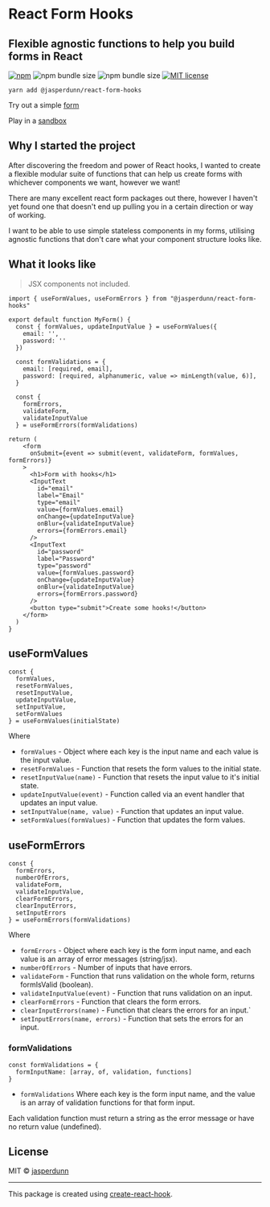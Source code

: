 # React Form Hooks

## Flexible agnostic functions to help you build forms in React

[![npm](https://img.shields.io/npm/v/@jasperdunn/react-form-hooks.svg?color=%232c8ebb&style=flat-square)](https://www.npmjs.com/package/@jasperdunn/react-form-hooks)
![npm bundle size](https://img.shields.io/bundlephobia/min/@jasperdunn/react-form-hooks.svg?color=rgb%28113%2C%20138%2C%20240%29&label=minified&style=flat-square)
![npm bundle size](https://img.shields.io/bundlephobia/minzip/@jasperdunn/react-form-hooks.svg?color=rgb%28113%2C%20138%2C%20240%29&label=gzipped&style=flat-square)
[![MIT license](https://img.shields.io/npm/l/@jasperdunn/react-form-hooks.svg?color=%233DA639&style=flat-square)](http://opensource.org/licenses/MIT)

`yarn add @jasperdunn/react-form-hooks`

Try out a simple [form](https://jasperdunn.github.io/react-form-hooks/)

Play in a [sandbox](https://codesandbox.io/s/937p7o6plp)

## Why I started the project

After discovering the freedom and power of React hooks,
I wanted to create a flexible modular suite of functions that can help us create forms
with whichever components we want, however we want!

There are many excellent react form packages out there, however I haven't yet found one that doesn't
end up pulling you in a certain direction or way of working.

I want to be able to use simple stateless components in my forms, utilising agnostic
functions that don't care what your component structure looks like.

## What it looks like

> JSX components not included.

```
import { useFormValues, useFormErrors } from "@jasperdunn/react-form-hooks"

export default function MyForm() {
  const { formValues, updateInputValue } = useFormValues({
    email: '',
    password: ''
  })

  const formValidations = {
    email: [required, email],
    password: [required, alphanumeric, value => minLength(value, 6)],
  }

  const {
    formErrors,
    validateForm,
    validateInputValue
  } = useFormErrors(formValidations)

return (
    <form
      onSubmit={event => submit(event, validateForm, formValues, formErrors)}
    >
      <h1>Form with hooks</h1>
      <InputText
        id="email"
        label="Email"
        type="email"
        value={formValues.email}
        onChange={updateInputValue}
        onBlur={validateInputValue}
        errors={formErrors.email}
      />
      <InputText
        id="password"
        label="Password"
        type="password"
        value={formValues.password}
        onChange={updateInputValue}
        onBlur={validateInputValue}
        errors={formErrors.password}
      />
      <button type="submit">Create some hooks!</button>
    </form>
  )
}
```

## useFormValues

```
const {
  formValues,
  resetFormValues,
  resetInputValue,
  updateInputValue,
  setInputValue,
  setFormValues
} = useFormValues(initialState)
```

Where

- `formValues` - Object where each key is the input name and each value is the input value.
- `resetFormValues` - Function that resets the form values to the initial state.
- `resetInputValue(name)` - Function that resets the input value to it's initial state.
- `updateInputValue(event)` - Function called via an event handler that updates an input value.
- `setInputValue(name, value)` - Function that updates an input value.
- `setFormValues(formValues)` - Function that updates the form values.

## useFormErrors

```
const {
  formErrors,
  numberOfErrors,
  validateForm,
  validateInputValue,
  clearFormErrors,
  clearInputErrors,
  setInputErrors
} = useFormErrors(formValidations)
```

Where

- `formErrors` - Object where each key is the form input name, and each value is an array of error messages (string/jsx).
- `numberOfErrors` - Number of inputs that have errors.
- `validateForm` - Function that runs validation on the whole form, returns formIsValid (boolean).
- `validateInputValue(event)` - Function that runs validation on an input.
- `clearFormErrors` - Function that clears the form errors.
- `clearInputErrors(name)` - Function that clears the errors for an input.`
- `setInputErrors(name, errors)` - Function that sets the errors for an input.

### formValidations

```
const formValidations = {
  formInputName: [array, of, validation, functions]
}
```

- `formValidations` Where each key is the form input name,
  and the value is an array of validation functions for that form input.

Each validation function must return a string as the error message or have no return value (undefined).

## License

MIT © [jasperdunn](https://github.com/jasperdunn)

---

This package is created using [create-react-hook](https://github.com/hermanya/create-react-hook).
